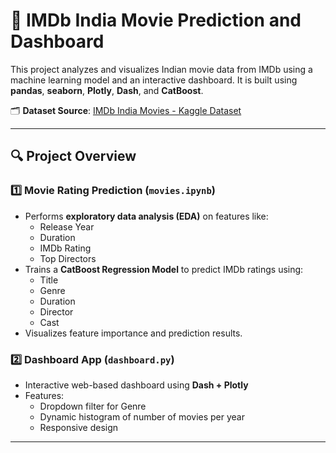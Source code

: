 # 🎥 IMDb India Movie Prediction and Dashboard

This project analyzes and visualizes Indian movie data from IMDb using a machine learning model and an interactive dashboard. It is built using **pandas**, **seaborn**, **Plotly**, **Dash**, and **CatBoost**.

🗂️ **Dataset Source**: [IMDb India Movies - Kaggle Dataset](https://www.kaggle.com/datasets/adrianmcmahon/imdb-india-movies)

---

## 🔍 Project Overview

### 1️⃣ Movie Rating Prediction (`movies.ipynb`)
- Performs **exploratory data analysis (EDA)** on features like:
  - Release Year
  - Duration
  - IMDb Rating
  - Top Directors
- Trains a **CatBoost Regression Model** to predict IMDb ratings using:
  - Title
  - Genre
  - Duration
  - Director
  - Cast
- Visualizes feature importance and prediction results.

### 2️⃣ Dashboard App (`dashboard.py`)
- Interactive web-based dashboard using **Dash + Plotly**
- Features:
  - Dropdown filter for Genre
  - Dynamic histogram of number of movies per year
  - Responsive design

---



